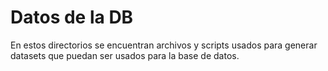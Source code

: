 # Datos de la DB

En estos directorios se encuentran archivos y scripts usados para generar
datasets que puedan ser usados para la base de datos.
